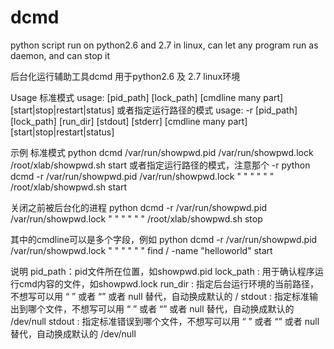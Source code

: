 # dcmd
python script run on python2.6 and 2.7 in linux, can let any program run as daemon, and can stop it 

后台化运行辅助工具dcmd 用于python2.6 及 2.7 linux环境

Usage
标准模式
usage: [pid_path] [lock_path] [cmdline many part] [start|stop|restart|status]
或者指定运行路径的模式
usage:  -r [pid_path] [lock_path] [run_dir] [stdout] [stderr] [cmdline many part] [start|stop|restart|status]

示例
标准模式
python dcmd /var/run/showpwd.pid /var/run/showpwd.lock /root/xlab/showpwd.sh start
或者指定运行路径的模式，注意那个 -r
python dcmd -r /var/run/showpwd.pid /var/run/showpwd.lock " " " " " " /root/xlab/showpwd.sh start

关闭之前被后台化的进程
python dcmd -r /var/run/showpwd.pid /var/run/showpwd.lock " " " " " " /root/xlab/showpwd.sh stop

其中的cmdline可以是多个字段，例如
python dcmd -r /var/run/showpwd.pid /var/run/showpwd.lock " " " " " " find / -name "helloworld" start


说明
pid_path：pid文件所在位置，如showpwd.pid
lock_path : 用于确认程序运行cmd内容的文件，如showpwd.lock
run_dir : 指定后台运行环境的当前路径，不想写可以用 “ ” 或者 “” 或者 null 替代，自动换成默认的 /
stdout : 指定标准输出到哪个文件，不想写可以用 “ ” 或者 “” 或者 null 替代，自动换成默认的 /dev/null
stdout : 指定标准错误到哪个文件，不想写可以用 “ ” 或者 “” 或者 null 替代，自动换成默认的 /dev/null
